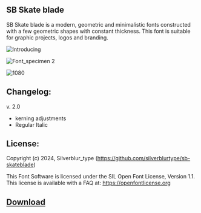 ## SB Skate blade

SB Skate blade is a modern, geometric and minimalistic fonts constructed with a few geometric shapes with constant thickness. This font is suitable for graphic projects, logos and branding.

![Introducing](https://github.com/silverblurtype/sb-skateblade/assets/163983174/7a5f50b4-9a57-47c7-a1c5-cbffb33785af)

![Font_specimen 2](https://github.com/silverblurtype/sb-skateblade/assets/163983174/fbda2617-bbdd-4b9f-8252-d13a70762ee7)

![1080](https://github.com/silverblurtype/sb-skateblade/assets/163983174/99892fbc-43f6-4146-b866-3d0329091dff)



## Changelog:
v. 2.0
- kerning adjustments
- Regular Italic


## License:
Copyright (c) 2024, Silverblur_type (https://github.com/silverblurtype/sb-skateblade)


This Font Software is licensed under the SIL Open Font License, Version 1.1. This license is available with a FAQ at:
https://openfontlicense.org




## [Download](https://github.com/silverblurtype/sb-skateblade/releases/tag/Font)


